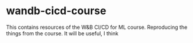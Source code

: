 # wandb-cicd-course

This contains resources of the W&B CI/CD for ML course.
Reproducing the things from the course. It will be useful, I think
